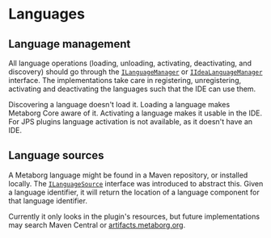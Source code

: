 # Languages

## Language management
All language operations (loading, unloading, activating, deactivating, and
discovery) should go through the [`ILanguageManager`][3] or
[`IIdeaLanguageManager`][4] interface. The implementations take care in
registering, unregistering, activating and deactivating the languages such that
the IDE can use them.

Discovering a language doesn't load it. Loading a language makes Metaborg Core
aware of it. Activating a language makes it usable in the IDE. For JPS plugins
language activation is not available, as it doesn't have an IDE.



## Language sources
A Metaborg language might be found in a Maven repository, or installed locally.
The [`ILanguageSource`][1] interface was introduced to abstract this. Given a
language identifier, it will return the location of a language component for
that language identifier.

Currently it only looks in the plugin's resources, but future implementations
may search Maven Central or [artifacts.metaborg.org][2].




[1]: https://github.com/metaborg/spoofax-intellij/blob/develop/org.metaborg.intellij/src/main/java/org/metaborg/intellij/discovery/ILanguageSource.java
[2]: http://artifacts.metaborg.org/
[3]: https://github.com/metaborg/spoofax-intellij/blob/develop/org.metaborg.intellij/src/main/java/org/metaborg/intellij/languages/ILanguageManager.java
[4]: https://github.com/metaborg/spoofax-intellij/blob/develop/org.metaborg.intellij/src/main/java/org/metaborg/intellij/idea/languages/IIdeaLanguageManager.java
